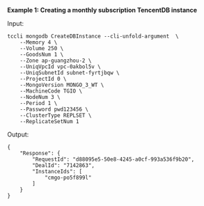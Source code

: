 **Example 1: Creating a monthly subscription TencentDB instance**



Input: 

```
tccli mongodb CreateDBInstance --cli-unfold-argument  \
    --Memory 4 \
    --Volume 250 \
    --GoodsNum 1 \
    --Zone ap-guangzhou-2 \
    --UniqVpcId vpc-0akbol5v \
    --UniqSubnetId subnet-fyrtjbqw \
    --ProjectId 0 \
    --MongoVersion MONGO_3_WT \
    --MachineCode TGIO \
    --NodeNum 3 \
    --Period 1 \
    --Password pwd123456 \
    --ClusterType REPLSET \
    --ReplicateSetNum 1
```

Output: 
```
{
    "Response": {
        "RequestId": "d88095e5-50e8-4245-a0cf-993a536f9b20",
        "DealId": "7142863",
        "InstanceIds": [
            "cmgo-po5f899l"
        ]
    }
}
```

